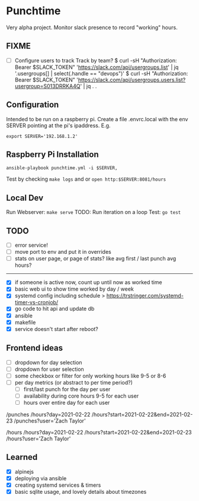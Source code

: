 # Punchtime

Very alpha project. Monitor slack presence to record "working" hours.

## FIXME
- [ ] Configure users to track
      Track by team?
      $ curl -sH "Authorization: Bearer $SLACK_TOKEN" 'https://slack.com/api/usergroups.list' | jq '.usergroups[] | select(.handle == "devops")'
      $ curl -sH "Authorization: Bearer $SLACK_TOKEN" 'https://slack.com/api/usergroups.users.list?usergroup=S013DRRKA4Q' | jq .
 .


## Configuration

Intended to be run on a raspberry pi. Create a file .envrc.local with the env SERVER pointing at the
pi's ipaddress. E.g.

```
export SERVER='192.168.1.2'
```

## Raspberry Pi Installation

```
ansible-playbook punchtime.yml -i $SERVER,
```

Test by checking `make logs` and or `open http:$SERVER:8081/hours`

## Local Dev

Run Webserver: `make serve`
TODO: Run iteration on a loop
Test: `go test`

## TODO
- [ ] error service!
- [ ] move port to env and put it in overrides
- [ ] stats on user page, or page of stats?
      like avg first / last punch
      avg hours?
---
- [x] if someone is active now, count up until now as worked time
- [x] basic web ui to show time worked by day / week
- [x] systemd config including schedule > https://trstringer.com/systemd-timer-vs-cronjob/
- [x] go code to hit api and update db
- [x] ansible
- [x] makefile
- [x] service doesn't start after reboot?

## Frontend ideas
- [ ] dropdown for day selection
- [ ] dropdown for user selection
- [ ] some checkbox or filter for only working hours like 9-5 or 8-6
- [ ] per day metrics (or abstract to per time period?)
	- [ ] first/last punch for the day per user
	- [ ] availability during core hours 9-5 for each user
	- [ ] hours over entire day for each user

/punches
/hours?day=2021-02-22
/hours?start=2021-02-22&end=2021-02-23
/punches?user='Zach Taylor'

/hours
/hours?day=2021-02-22
/hours?start=2021-02-22&end=2021-02-23
/hours?user='Zach Taylor'


## Learned
- [x] alpinejs
- [x] deploying via ansible
- [x] creating systemd services & timers
- [x] basic sqlite usage, and lovely details about timezones
